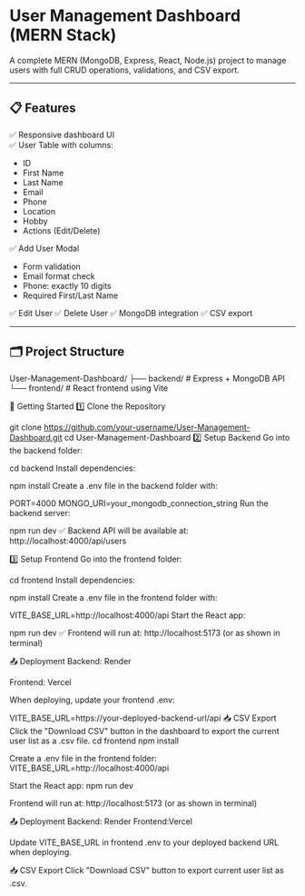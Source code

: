 # User Management Dashboard (MERN Stack)

A complete MERN (MongoDB, Express, React, Node.js) project to manage users with full CRUD operations, validations, and CSV export.

---

## 📋 Features

✅ Responsive dashboard UI  
✅ User Table with columns:
- ID
- First Name
- Last Name
- Email
- Phone
- Location
- Hobby
- Actions (Edit/Delete)

✅ Add User Modal
- Form validation
- Email format check
- Phone: exactly 10 digits
- Required First/Last Name

✅ Edit User
✅ Delete User
✅ MongoDB integration
✅ CSV export

---

## 🗂️ Project Structure

User-Management-Dashboard/
├── backend/ # Express + MongoDB API
└── frontend/ # React frontend using Vite

🚀 Getting Started
1️⃣ Clone the Repository

git clone https://github.com/your-username/User-Management-Dashboard.git
cd User-Management-Dashboard
2️⃣ Setup Backend
Go into the backend folder:


cd backend
Install dependencies:

npm install
Create a .env file in the backend folder with:

PORT=4000
MONGO_URI=your_mongodb_connection_string
Run the backend server:

npm run dev
✅ Backend API will be available at:
http://localhost:4000/api/users

3️⃣ Setup Frontend
Go into the frontend folder:


cd frontend
Install dependencies:

npm install
Create a .env file in the frontend folder with:


VITE_BASE_URL=http://localhost:4000/api
Start the React app:

npm run dev
✅ Frontend will run at:
http://localhost:5173 (or as shown in terminal)

📤 Deployment
Backend: Render

Frontend: Vercel

When deploying, update your frontend .env:

VITE_BASE_URL=https://your-deployed-backend-url/api
📥 CSV Export
Click the "Download CSV" button in the dashboard to export the current user list as a .csv file.
cd frontend
npm install

Create a .env file in the frontend folder:
VITE_BASE_URL=http://localhost:4000/api

Start the React app:
npm run dev

Frontend will run at: http://localhost:5173 (or as shown in terminal)


📤 Deployment
Backend: Render
Frontend:Vercel

Update VITE_BASE_URL in frontend .env to your deployed backend URL when deploying.


📥 CSV Export
Click "Download CSV" button to export current user list as .csv.
